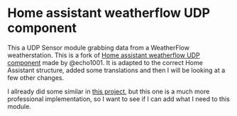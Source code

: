 # Home assistant weatherflow UDP component

This a UDP Sensor module grabbing data from a WeatherFlow weatherstation. This is a fork of [Home assistant weatherflow UDP component](https://www.home-assistant.io/integrations/weatherflow) made by @echo1001. It is adapted to the correct Home Assistant structure, added some translations and then I will be looking at a few other changes.

I allready did some similar in [this project](https://github.com/briis/smartweatherudp), but this one is a much more professional implementation, so I want to see if I can add what I need to this module.

